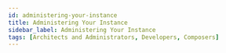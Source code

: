 ```yaml
---
id: administering-your-instance
title: Administering Your Instance
sidebar_label: Administering Your Instance
tags: [Architects and Administrators, Developers, Composers]
---
```


<div style={{textAlign: "justify"}}>


</div>